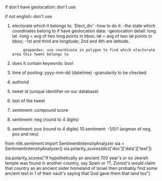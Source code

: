 

if don't have geolocation:
    don't use

if not english: 
    don't use



1. electorate which it belongs to: 'Elect_div'
    -how to do it:
        -the state which coordinates belong to
            if have geolocation data:
            -geolocation detail: long lat
                -long = avg of two long points in bbox; lat = avg of two lat points in bbox; 
                    -1st and third are longitude; 2nd and 4th are latitude.
            
            geopandas: use coordinate in polygon to find which electorate area this tweet belongs to

2. does it contain keywords: bool

3. time of posting: yyyy-mm-dd  (datetime)
    -granularity to be checked

4. authorid

5. tweet id (unique identifier on our database)

6. text of the tweet




7. sentiment: compound score
8. sentiment: neg (round to 4 digits)
9. sentiment: pos (round to 4 digits)
10.sentiment: -1/0/1  (argmax of neg, pos and neu)






from nltk.sentiment import SentimentIntensityAnalyzer
sia = SentimentIntensityAnalyzer()
sia.polarity_scores(dict['doc']['data']['text'])

sia.polarity_scores("If hypothetically an ancient 700 year's or so Jewish temple was found in another country, say Spain or ??, Zionist's would claim that country as an ancient sister homeland of Israel then probably find some ancient text in 1 of their vault's saying that God gave them that land too")
